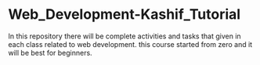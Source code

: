 # Web_Development-Kashif_Tutorial
In this repository there will be complete activities and tasks that given in each class related to web development. this course started from zero and it will be best for beginners.
